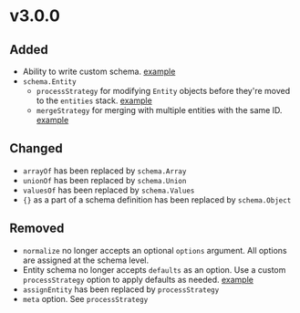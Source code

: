 # v3.0.0

## Added

* Ability to write custom schema. [example](/#TODO)
* `schema.Entity`
    * `processStrategy` for modifying `Entity` objects before they're moved to the `entities` stack. [example](/#TODO)
    * `mergeStrategy` for merging with multiple entities with the same ID. [example](/#TODO)

## Changed

* `arrayOf` has been replaced by `schema.Array`
* `unionOf` has been replaced by `schema.Union`
* `valuesOf` has been replaced by `schema.Values`
* `{}` as a part of a schema definition has been replaced by `schema.Object`

## Removed

* `normalize` no longer accepts an optional `options` argument. All options are assigned at the schema level.
* Entity schema no longer accepts `defaults` as an option. Use a custom `processStrategy` option to apply defaults as needed. [example](/#TODO)
* `assignEntity` has been replaced by `processStrategy`
* `meta` option. See `processStrategy`
